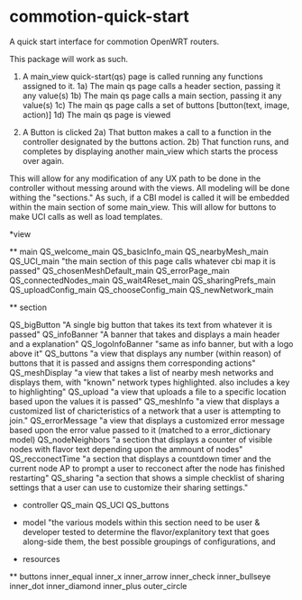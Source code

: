 commotion-quick-start
=====================

A quick start interface for commotion OpenWRT routers.

This package will work as such.


1) A main_view quick-start(qs) page is called running any functions assigned to it.
1a) The main qs page calls a header section, passing it any value(s)
1b) The main qs page calls a main section, passing it any value(s)
1c) The main qs page calls a set of buttons [button(text, image, action)]
1d) The main qs page is viewed

2) A Button is clicked
2a) That button makes a call to a function in the controller designated by the buttons action.
2b) That function runs, and completes by displaying another main_view which starts the process over again.

This will allow for any modification of any UX path to be done in the controller without messing around with the views. All modeling will be done withing the "sections." As such, if a CBI model is called it will be embedded within the main section of some main_view. This will allow for buttons to make UCI calls as well as load templates.

*view

** main
QS_welcome_main
QS_basicInfo_main
QS_nearbyMesh_main
QS_UCI_main "the main section of this page calls whatever cbi map it is passed"
QS_chosenMeshDefault_main
QS_errorPage_main
QS_connectedNodes_main
QS_wait4Reset_main
QS_sharingPrefs_main
QS_uploadConfig_main
QS_chooseConfig_main
QS_newNetwork_main

** section

QS_bigButton "A single big button that takes its text from whatever it is passed"
QS_infoBanner "A banner that takes and displays a main header and a explanation"
QS_logoInfoBanner "same as info banner, but with a logo above it"
QS_buttons "a view that displays any number (within reason) of buttons that it is passed and assigns them corresponding actions"
QS_meshDisplay "a view that takes a list of nearby mesh networks and displays them, with "known" network types highlighted. also includes a key to highlighting"
QS_upload "a view that uploads a file to a specific location based upon the values it is passed"
QS_meshInfo "a view that displays a customized list of charicteristics of a network that a user is attempting to join."
QS_errorMessage "a view that displays a customized error message based upon the error value passed to it (matched to a error_dictionary model)
QS_nodeNeighbors "a section that displays a counter of visible nodes with flavor text depending upon the ammount of nodes"
QS_recconectTime "a section that displays a countdown timer and the current node AP to prompt a user to recconect after the node has finished restarting"
QS_sharing "a section that shows a simple checklist of sharing settings that a user can use to customize their sharing settings."

* controller
QS_main
QS_UCI
QS_buttons

* model "the various models within this section need to be user & developer tested to determine the flavor/explanitory text that goes along-side them, the best possible groupings of configurations, and 

* resources

** buttons
inner_equal
inner_x
inner_arrow
inner_check
inner_bullseye
inner_dot
inner_diamond
inner_plus
outer_circle